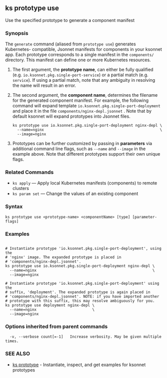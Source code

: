 ## ks prototype use

Use the specified prototype to generate a component manifest

### Synopsis



The `generate` command (aliased from `prototype use`) generates Kubernetes-
compatible, Jsonnet manifests for components in your ksonnet app. Each prototype
corresponds to a single manifest in the `components/` directory. This manifest
can define one or more Kubernetes resources.

1. The first argument, the **prototype name**, can either be fully qualified
(e.g. `io.ksonnet.pkg.single-port-service`) or a partial match (e.g. `service`).
If using a partial match, note that any ambiguity in resolving the name will
result in an error.

2. The second argument, the **component name**, determines the filename for the
generated component manifest. For example, the following command will expand
template `io.ksonnet.pkg.single-port-deployment` and place it in the
file `components/nginx-depl.jsonnet` . Note that by default ksonnet will
expand prototypes into Jsonnet files.

       ks prototype use io.ksonnet.pkg.single-port-deployment nginx-depl \
         --name=nginx                                                    \
         --image=nginx

3. Prototypes can be further customized by passing in **parameters** via additional
command line flags, such as `--name` and `--image` in the example above. Note that
different prototypes support their own unique flags.

### Related Commands

* `ks apply` — Apply local Kubernetes manifests (components) to remote clusters
* `ks param set` — Change the values of an existing component

### Syntax


```
ks prototype use <prototype-name> <componentName> [type] [parameter-flags]
```

### Examples

```

# Instantiate prototype 'io.ksonnet.pkg.single-port-deployment', using the
# 'nginx' image. The expanded prototype is placed in
# 'components/nginx-depl.jsonnet'.
ks prototype use io.ksonnet.pkg.single-port-deployment nginx-depl \
  --name=nginx                                                    \
  --image=nginx

# Instantiate prototype 'io.ksonnet.pkg.single-port-deployment' using the
# suffix, 'deployment'. The expanded prototype is again placed in
# 'components/nginx-depl.jsonnet'. NOTE: if you have imported another
# prototype with this suffix, this may resolve ambiguously for you.
ks prototype use deployment nginx-depl \
  --name=nginx                         \
  --image=nginx
```

### Options inherited from parent commands

```
  -v, --verbose count[=-1]   Increase verbosity. May be given multiple times.
```

### SEE ALSO
* [ks prototype](ks_prototype.md)	 - Instantiate, inspect, and get examples for ksonnet prototypes


